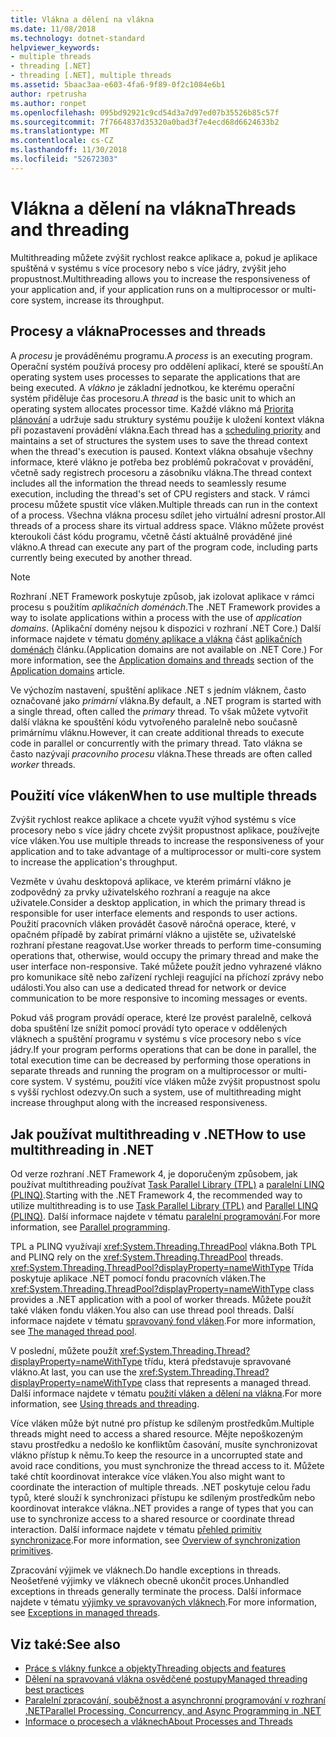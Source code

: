 ```yaml
---
title: Vlákna a dělení na vlákna
ms.date: 11/08/2018
ms.technology: dotnet-standard
helpviewer_keywords:
- multiple threads
- threading [.NET]
- threading [.NET], multiple threads
ms.assetid: 5baac3aa-e603-4fa6-9f89-0f2c1084e6b1
author: rpetrusha
ms.author: ronpet
ms.openlocfilehash: 095bd92921c9cd54d3a7d97ed07b35526b85c57f
ms.sourcegitcommit: 7f7664837d35320a0bad3f7e4ecd68d6624633b2
ms.translationtype: MT
ms.contentlocale: cs-CZ
ms.lasthandoff: 11/30/2018
ms.locfileid: "52672303"
---
```

# <a name="threads-and-threading"></a><span data-ttu-id="4c909-102">Vlákna a dělení na vlákna</span><span class="sxs-lookup"><span data-stu-id="4c909-102">Threads and threading</span></span>

<span data-ttu-id="4c909-103">Multithreading můžete zvýšit rychlost reakce aplikace a, pokud je aplikace spuštěná v systému s více procesory nebo s více jádry, zvýšit jeho propustnost.</span><span class="sxs-lookup"><span data-stu-id="4c909-103">Multithreading allows you to increase the responsiveness of your application and, if your application runs on a multiprocessor or multi-core system, increase its throughput.</span></span>

## <a name="processes-and-threads"></a><span data-ttu-id="4c909-104">Procesy a vlákna</span><span class="sxs-lookup"><span data-stu-id="4c909-104">Processes and threads</span></span>

<span data-ttu-id="4c909-105">A *procesu* je prováděnému programu.</span><span class="sxs-lookup"><span data-stu-id="4c909-105">A *process* is an executing program.</span></span> <span data-ttu-id="4c909-106">Operační systém používá procesy pro oddělení aplikací, které se spouští.</span><span class="sxs-lookup"><span data-stu-id="4c909-106">An operating system uses processes to separate the applications that are being executed.</span></span> <span data-ttu-id="4c909-107">A *vlákno* je základní jednotkou, ke kterému operační systém přiděluje čas procesoru.</span><span class="sxs-lookup"><span data-stu-id="4c909-107">A *thread* is the basic unit to which an operating system allocates processor time.</span></span> <span data-ttu-id="4c909-108">Každé vlákno má [Priorita plánování](scheduling-threads.md) a udržuje sadu struktury systému použije k uložení kontext vlákna při pozastavení provádění vlákna.</span><span class="sxs-lookup"><span data-stu-id="4c909-108">Each thread has a [scheduling priority](scheduling-threads.md) and maintains a set of structures the system uses to save the thread context when the thread's execution is paused.</span></span> <span data-ttu-id="4c909-109">Kontext vlákna obsahuje všechny informace, které vlákno je potřeba bez problémů pokračovat v provádění, včetně sady registrech procesoru a zásobníku vlákna.</span><span class="sxs-lookup"><span data-stu-id="4c909-109">The thread context includes all the information the thread needs to seamlessly resume execution, including the thread's set of CPU registers and stack.</span></span> <span data-ttu-id="4c909-110">V rámci procesu můžete spustit více vláken.</span><span class="sxs-lookup"><span data-stu-id="4c909-110">Multiple threads can run in the context of a process.</span></span> <span data-ttu-id="4c909-111">Všechna vlákna procesu sdílet jeho virtuální adresní prostor.</span><span class="sxs-lookup"><span data-stu-id="4c909-111">All threads of a process share its virtual address space.</span></span> <span data-ttu-id="4c909-112">Vlákno můžete provést kteroukoli část kódu programu, včetně částí aktuálně prováděné jiné vlákno.</span><span class="sxs-lookup"><span data-stu-id="4c909-112">A thread can execute any part of the program code, including parts currently being executed by another thread.</span></span>

> [!NOTE]
> <span data-ttu-id="4c909-113">Rozhraní .NET Framework poskytuje způsob, jak izolovat aplikace v rámci procesu s použitím *aplikačních doménách*.</span><span class="sxs-lookup"><span data-stu-id="4c909-113">The .NET Framework provides a way to isolate applications within a process with the use of *application domains*.</span></span> <span data-ttu-id="4c909-114">(Aplikační domény nejsou k dispozici v rozhraní .NET Core.) Další informace najdete v tématu [domény aplikace a vlákna](../../framework/app-domains/application-domains.md#application-domains-and-threads) část [aplikačních doménách](../../framework/app-domains/application-domains.md) článku.</span><span class="sxs-lookup"><span data-stu-id="4c909-114">(Application domains are not available on .NET Core.) For more information, see the [Application domains and threads](../../framework/app-domains/application-domains.md#application-domains-and-threads) section of the [Application domains](../../framework/app-domains/application-domains.md) article.</span></span>

<span data-ttu-id="4c909-115">Ve výchozím nastavení, spuštění aplikace .NET s jedním vláknem, často označované jako *primární* vlákna.</span><span class="sxs-lookup"><span data-stu-id="4c909-115">By default, a .NET program is started with a single thread, often called the *primary* thread.</span></span> <span data-ttu-id="4c909-116">To však můžete vytvořit další vlákna ke spouštění kódu vytvořeného paralelně nebo současně primárnímu vláknu.</span><span class="sxs-lookup"><span data-stu-id="4c909-116">However, it can create additional threads to execute code in parallel or concurrently with the primary thread.</span></span> <span data-ttu-id="4c909-117">Tato vlákna se často nazývají *pracovního procesu* vlákna.</span><span class="sxs-lookup"><span data-stu-id="4c909-117">These threads are often called *worker* threads.</span></span>

## <a name="when-to-use-multiple-threads"></a><span data-ttu-id="4c909-118">Použití více vláken</span><span class="sxs-lookup"><span data-stu-id="4c909-118">When to use multiple threads</span></span>

<span data-ttu-id="4c909-119">Zvýšit rychlost reakce aplikace a chcete využít výhod systému s více procesory nebo s více jádry chcete zvýšit propustnost aplikace, používejte více vláken.</span><span class="sxs-lookup"><span data-stu-id="4c909-119">You use multiple threads to increase the responsiveness of your application and to take advantage of a multiprocessor or multi-core system to increase the application's throughput.</span></span>

<span data-ttu-id="4c909-120">Vezměte v úvahu desktopová aplikace, ve kterém primární vlákno je zodpovědný za prvky uživatelského rozhraní a reaguje na akce uživatele.</span><span class="sxs-lookup"><span data-stu-id="4c909-120">Consider a desktop application, in which the primary thread is responsible for user interface elements and responds to user actions.</span></span> <span data-ttu-id="4c909-121">Použití pracovních vláken provádět časově náročná operace, které, v opačném případě by zabírat primární vlákno a ujistěte se, uživatelské rozhraní přestane reagovat.</span><span class="sxs-lookup"><span data-stu-id="4c909-121">Use worker threads to perform time-consuming operations that, otherwise, would occupy the primary thread and make the user interface non-responsive.</span></span> <span data-ttu-id="4c909-122">Také můžete použít jedno vyhrazené vlákno pro komunikace sítě nebo zařízení rychleji reagující na příchozí zprávy nebo události.</span><span class="sxs-lookup"><span data-stu-id="4c909-122">You also can use a dedicated thread for network or device communication to be more responsive to incoming messages or events.</span></span>

<span data-ttu-id="4c909-123">Pokud váš program provádí operace, které lze provést paralelně, celková doba spuštění lze snížit pomocí provádí tyto operace v oddělených vláknech a spuštění programu v systému s více procesory nebo s více jádry.</span><span class="sxs-lookup"><span data-stu-id="4c909-123">If your program performs operations that can be done in parallel, the total execution time can be decreased by performing those operations in separate threads and running the program on a multiprocessor or multi-core system.</span></span> <span data-ttu-id="4c909-124">V systému, použití více vláken může zvýšit propustnost spolu s vyšší rychlost odezvy.</span><span class="sxs-lookup"><span data-stu-id="4c909-124">On such a system, use of multithreading might increase throughput along with the increased responsiveness.</span></span>

## <a name="how-to-use-multithreading-in-net"></a><span data-ttu-id="4c909-125">Jak používat multithreading v .NET</span><span class="sxs-lookup"><span data-stu-id="4c909-125">How to use multithreading in .NET</span></span>

<span data-ttu-id="4c909-126">Od verze rozhraní .NET Framework 4, je doporučeným způsobem, jak používat multithreading používat [Task Parallel Library (TPL)](../parallel-programming/task-parallel-library-tpl.md) a [paralelní LINQ (PLINQ)](../parallel-programming/parallel-linq-plinq.md).</span><span class="sxs-lookup"><span data-stu-id="4c909-126">Starting with the .NET Framework 4, the recommended way to utilize multithreading is to use [Task Parallel Library (TPL)](../parallel-programming/task-parallel-library-tpl.md) and [Parallel LINQ (PLINQ)](../parallel-programming/parallel-linq-plinq.md).</span></span> <span data-ttu-id="4c909-127">Další informace najdete v tématu [paralelní programování](../parallel-programming/index.md).</span><span class="sxs-lookup"><span data-stu-id="4c909-127">For more information, see [Parallel programming](../parallel-programming/index.md).</span></span>

<span data-ttu-id="4c909-128">TPL a PLINQ využívají <xref:System.Threading.ThreadPool> vlákna.</span><span class="sxs-lookup"><span data-stu-id="4c909-128">Both TPL and PLINQ rely on the <xref:System.Threading.ThreadPool> threads.</span></span> <span data-ttu-id="4c909-129"><xref:System.Threading.ThreadPool?displayProperty=nameWithType> Třída poskytuje aplikace .NET pomocí fondu pracovních vláken.</span><span class="sxs-lookup"><span data-stu-id="4c909-129">The <xref:System.Threading.ThreadPool?displayProperty=nameWithType> class provides a .NET application with a pool of worker threads.</span></span> <span data-ttu-id="4c909-130">Můžete použít také vláken fondu vláken.</span><span class="sxs-lookup"><span data-stu-id="4c909-130">You also can use thread pool threads.</span></span> <span data-ttu-id="4c909-131">Další informace najdete v tématu [spravovaný fond vláken](the-managed-thread-pool.md).</span><span class="sxs-lookup"><span data-stu-id="4c909-131">For more information, see [The managed thread pool](the-managed-thread-pool.md).</span></span>

<span data-ttu-id="4c909-132">V poslední, můžete použít <xref:System.Threading.Thread?displayProperty=nameWithType> třídu, která představuje spravované vlákno.</span><span class="sxs-lookup"><span data-stu-id="4c909-132">At last, you can use the <xref:System.Threading.Thread?displayProperty=nameWithType> class that represents a managed thread.</span></span> <span data-ttu-id="4c909-133">Další informace najdete v tématu [použití vláken a dělení na vlákna](using-threads-and-threading.md).</span><span class="sxs-lookup"><span data-stu-id="4c909-133">For more information, see [Using threads and threading](using-threads-and-threading.md).</span></span>

<span data-ttu-id="4c909-134">Více vláken může být nutné pro přístup ke sdíleným prostředkům.</span><span class="sxs-lookup"><span data-stu-id="4c909-134">Multiple threads might need to access a shared resource.</span></span> <span data-ttu-id="4c909-135">Mějte nepoškozeným stavu prostředku a nedošlo ke konfliktům časování, musíte synchronizovat vlákno přístup k němu.</span><span class="sxs-lookup"><span data-stu-id="4c909-135">To keep the resource in a uncorrupted state and avoid race conditions, you must synchronize the thread access to it.</span></span> <span data-ttu-id="4c909-136">Můžete také chtít koordinovat interakce více vláken.</span><span class="sxs-lookup"><span data-stu-id="4c909-136">You also might want to coordinate the interaction of multiple threads.</span></span> <span data-ttu-id="4c909-137">.NET poskytuje celou řadu typů, které slouží k synchronizaci přístupu ke sdíleným prostředkům nebo koordinovat interakce vlákna.</span><span class="sxs-lookup"><span data-stu-id="4c909-137">.NET provides a range of types that you can use to synchronize access to a shared resource or coordinate thread interaction.</span></span> <span data-ttu-id="4c909-138">Další informace najdete v tématu [přehled primitiv synchronizace](overview-of-synchronization-primitives.md).</span><span class="sxs-lookup"><span data-stu-id="4c909-138">For more information, see [Overview of synchronization primitives](overview-of-synchronization-primitives.md).</span></span>

<span data-ttu-id="4c909-139">Zpracování výjimek ve vláknech.</span><span class="sxs-lookup"><span data-stu-id="4c909-139">Do handle exceptions in threads.</span></span> <span data-ttu-id="4c909-140">Neošetřené výjimky ve vláknech obecně ukončit proces.</span><span class="sxs-lookup"><span data-stu-id="4c909-140">Unhandled exceptions in threads generally terminate the process.</span></span> <span data-ttu-id="4c909-141">Další informace najdete v tématu [výjimky ve spravovaných vláknech](exceptions-in-managed-threads.md).</span><span class="sxs-lookup"><span data-stu-id="4c909-141">For more information, see [Exceptions in managed threads](exceptions-in-managed-threads.md).</span></span>

## <a name="see-also"></a><span data-ttu-id="4c909-142">Viz také:</span><span class="sxs-lookup"><span data-stu-id="4c909-142">See also</span></span>

- [<span data-ttu-id="4c909-143">Práce s vlákny funkce a objekty</span><span class="sxs-lookup"><span data-stu-id="4c909-143">Threading objects and features</span></span>](threading-objects-and-features.md)
- [<span data-ttu-id="4c909-144">Dělení na spravovaná vlákna osvědčené postupy</span><span class="sxs-lookup"><span data-stu-id="4c909-144">Managed threading best practices</span></span>](managed-threading-best-practices.md)
- [<span data-ttu-id="4c909-145">Paralelní zpracování, souběžnost a asynchronní programování v rozhraní .NET</span><span class="sxs-lookup"><span data-stu-id="4c909-145">Parallel Processing, Concurrency, and Async Programming in .NET</span></span>](../parallel-processing-and-concurrency.md)
- [<span data-ttu-id="4c909-146">Informace o procesech a vláknech</span><span class="sxs-lookup"><span data-stu-id="4c909-146">About Processes and Threads</span></span>](/windows/desktop/procthread/about-processes-and-threads)